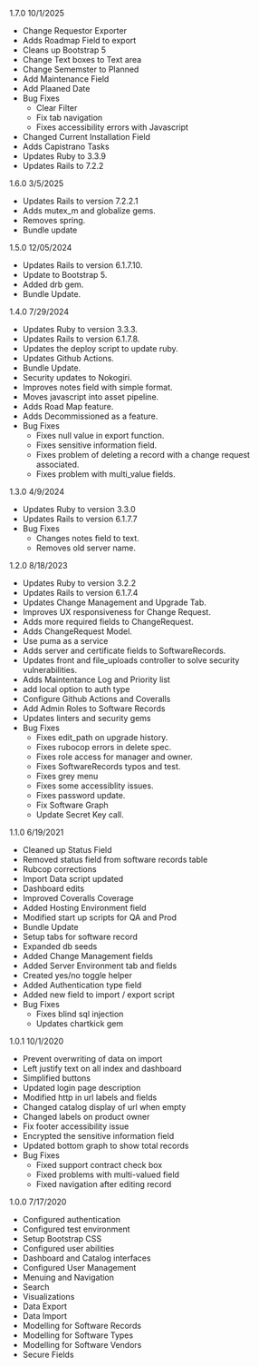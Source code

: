 1.7.0 10/1/2025

* Change Requestor Exporter
* Adds Roadmap Field to export
* Cleans up Bootstrap 5
* Change Text boxes to Text area
* Change Sememster to Planned
* Add Maintenance Field
* Add Plaaned Date
* Bug Fixes
  * Clear Filter
  * Fix tab navigation
  * Fixes accessibility errors with Javascript
* Changed Current Installation Field
* Adds Capistrano Tasks 
* Updates Ruby to 3.3.9
* Updates Rails to 7.2.2

1.6.0 3/5/2025
* Updates Rails to version 7.2.2.1
* Adds mutex_m and globalize gems.
* Removes spring.
* Bundle update

1.5.0 12/05/2024
* Updates Rails to version 6.1.7.10.
* Update to Bootstrap 5.
* Added drb gem.
* Bundle Update.

1.4.0 7/29/2024
* Updates Ruby to version 3.3.3.
* Updates Rails to version 6.1.7.8.
* Updates the deploy script to update ruby.
* Updates Github Actions.
* Bundle Update.
* Security updates to Nokogiri.
* Improves notes field with simple format.
* Moves javascript into asset pipeline.
* Adds Road Map feature.
* Adds Decommissioned as a feature.
* Bug Fixes
  * Fixes null value in export function.
  * Fixes sensitive information field.
  * Fixes problem of deleting a record with a change request associated.
  * Fixes problem with multi_value fields.

1.3.0 4/9/2024
* Updates Ruby to version 3.3.0
* Updates Rails to version 6.1.7.7
* Bug Fixes
  * Changes notes field to text.
  * Removes old server name.

1.2.0 8/18/2023
* Updates Ruby to version 3.2.2
* Updates Rails to version 6.1.7.4
* Updates Change Management and Upgrade Tab.
* Improves UX responsiveness for Change Request.
* Adds more required fields to ChangeRequest.
* Adds ChangeRequest Model.
* Use puma as a service
* Adds server and certificate fields to SoftwareRecords.
* Updates front and file_uploads controller to solve security vulnerabilities.
* Adds Maintentance Log and Priority list
* add local option to auth type
* Configure Github Actions and Coveralls
* Add Admin Roles to Software Records
* Updates linters and security gems
* Bug Fixes
  * Fixes edit_path on upgrade history.
  * Fixes rubocop errors in delete spec.
  * Fixes role access for manager and owner.
  * Fixes SoftwareRecords typos and test.
  * Fixes grey menu
  * Fixes some accessiblity issues.
  * Fixes password update.
  * Fix Software Graph
  * Update Secret Key call.

1.1.0 6/19/2021
* Cleaned up Status Field
* Removed status field from software records table
* Rubcop corrections
* Import Data script updated
* Dashboard edits
* Improved Coveralls Coverage
* Added Hosting Environment field
* Modified start up scripts for QA and Prod
* Bundle Update
* Setup tabs for software record
* Expanded db seeds
* Added Change Management fields
* Added Server Environment tab and fields
* Created yes/no toggle helper
* Added Authentication type field
* Added new field to import / export script
* Bug Fixes
  * Fixes blind sql injection
  * Updates chartkick gem

1.0.1 10/1/2020
* Prevent overwriting of data on import
* Left justify text on all index and dashboard
* Simplified buttons
* Updated login page description
* Modified http in url labels and fields
* Changed catalog display of url when empty
* Changed labels on product owner
* Fix footer accessibility issue
* Encrypted the sensitive information field
* Updated bottom graph to show total records
* Bug Fixes
  * Fixed support contract check box
  * Fixed problems with multi-valued field
  * Fixed navigation after editing record

1.0.0 7/17/2020
* Configured authentication
* Configured test environment
* Setup Bootstrap CSS
* Configured user abilities
* Dashboard and Catalog interfaces
* Configured User Management
* Menuing and Navigation
* Search
* Visualizations
* Data Export 
* Data Import
* Modelling for Software Records
* Modelling for Software Types
* Modelling for Software Vendors
* Secure Fields
